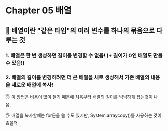 # Chapter 05 배열

## 📍 배열이란 "같은 타입"의 여러 변수를 하나의 묶음으로 다루는 것

### 1. 배열은 한 번 생성하면 길이를 변경할 수 없음!  (+ 길이가 0인 배열도 만들 수 있음!)

### 2. 배열의 길이를 변경하려면 더 큰 배열을 새로 생성해서 기존 배열의 내용을 새로운 배열에 복사!

🖐 이 방법은 비용이 많이 들기 때문에 처음부터 배열의 길이를 넉넉하게 잡는것이 나음.
 
🖐 배열을 복사할때는 for문을 쓸 수도 있지만, System.arraycopy()를 사용하는 것이 효율적
  
